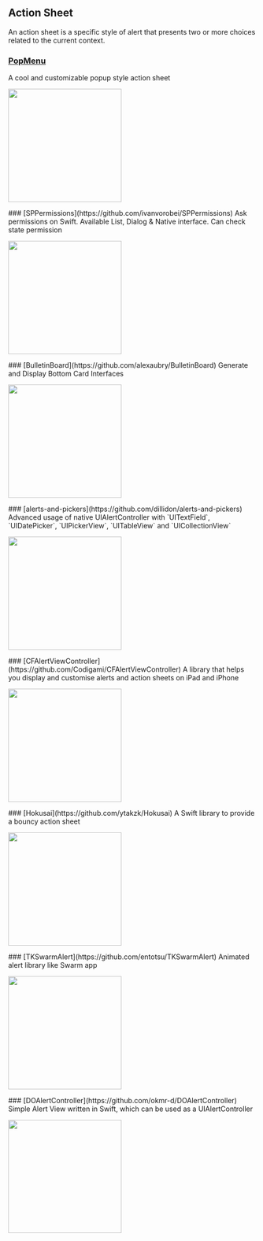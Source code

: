 ## Action Sheet

An action sheet is a specific style of alert that presents two or more choices related to the current context.
### [PopMenu](https://github.com/CaliCastle/PopMenu)
A cool and customizable popup style action sheet
<p float="left">
<img src="https://raw.githubusercontent.com/CaliCastle/PopMenu/master/.assets/Demo_Showcase.gif" width="230">
</p>### [SPPermissions](https://github.com/ivanvorobei/SPPermissions)
Ask permissions on Swift. Available List, Dialog & Native interface. Can check state permission
<p float="left">
<img src="https://raw.githubusercontent.com/ivanvorobei/SPPermissions/main/Assets/Readme/latest-preview.jpg" width="230">
</p>### [BulletinBoard](https://github.com/alexaubry/BulletinBoard)
Generate and Display Bottom Card Interfaces
<p float="left">
<img src="https://raw.githubusercontent.com/alexaubry/BulletinBoard/master/.assets/demo_screenshots.png" width="230">
</p>### [alerts-and-pickers](https://github.com/dillidon/alerts-and-pickers)
Advanced usage of native UIAlertController with `UITextField`, `UIDatePicker`, `UIPickerView`, `UITableView` and `UICollectionView`
<p float="left">
<img src="https://raw.githubusercontent.com/dillidon/alerts-and-pickers/new/Assets/gifs/actionSheet-.gif" width="230">
</p>### [CFAlertViewController](https://github.com/Codigami/CFAlertViewController)
 A library that helps you display and customise alerts and action sheets on iPad and iPhone
<p float="left">
<img src="https://raw.githubusercontent.com/Codigami/CFAlertViewController/master/Images/Demo_1.gif" width="230">
</p>### [Hokusai](https://github.com/ytakzk/Hokusai)
A Swift library to provide a bouncy action sheet
<p float="left">
<img src="https://raw.githubusercontent.com/wiki/ytakzk/Hokusai/images/demo.gif" width="230">
</p>### [TKSwarmAlert](https://github.com/entotsu/TKSwarmAlert)
Animated alert library like Swarm app
<p float="left">
<img src="https://raw.githubusercontent.com/entotsu/TKSwarmAlert/master/ScreenShots/minidemo.gif" width="230">
</p>### [DOAlertController](https://github.com/okmr-d/DOAlertController)
Simple Alert View written in Swift, which can be used as a UIAlertController
<p float="left">
<img src="https://raw.githubusercontent.com/okmr-d/okmr-d.github.io/master/img/DOAlertController/ActionSheet.gif" width="230">
</p>